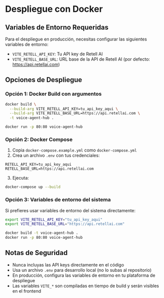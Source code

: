 
# Despliegue con Docker

## Variables de Entorno Requeridas

Para el despliegue en producción, necesitas configurar las siguientes variables de entorno:

- `VITE_RETELL_API_KEY`: Tu API key de Retell AI
- `VITE_RETELL_BASE_URL`: URL base de la API de Retell AI (por defecto: https://api.retellai.com)

## Opciones de Despliegue

### Opción 1: Docker Build con argumentos

```bash
docker build \
  --build-arg VITE_RETELL_API_KEY=tu_api_key_aqui \
  --build-arg VITE_RETELL_BASE_URL=https://api.retellai.com \
  -t voice-agent-hub .

docker run -p 80:80 voice-agent-hub
```

### Opción 2: Docker Compose

1. Copia `docker-compose.example.yml` como `docker-compose.yml`
2. Crea un archivo `.env` con tus credenciales:
```
RETELL_API_KEY=tu_api_key_aqui
RETELL_BASE_URL=https://api.retellai.com
```
3. Ejecuta:
```bash
docker-compose up --build
```

### Opción 3: Variables de entorno del sistema

Si prefieres usar variables de entorno del sistema directamente:

```bash
export VITE_RETELL_API_KEY="tu_api_key_aqui"
export VITE_RETELL_BASE_URL="https://api.retellai.com"

docker build -t voice-agent-hub .
docker run -p 80:80 voice-agent-hub
```

## Notas de Seguridad

- Nunca incluyas las API keys directamente en el código
- Usa un archivo `.env` para desarrollo local (no lo subas al repositorio)
- En producción, configura las variables de entorno en tu plataforma de despliegue
- Las variables `VITE_*` son compiladas en tiempo de build y serán visibles en el frontend
